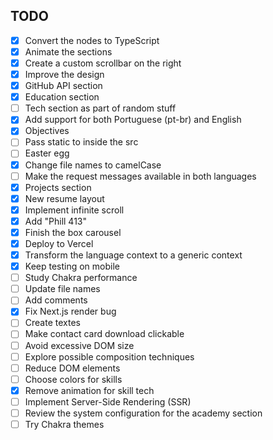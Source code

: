 ## TODO

- [x] Convert the nodes to TypeScript
- [x] Animate the sections
- [x] Create a custom scrollbar on the right
- [x] Improve the design
- [x] GitHub API section
- [x] Education section
- [ ] Tech section as part of random stuff
- [x] Add support for both Portuguese (pt-br) and English
- [x] Objectives
- [ ] Pass static to inside the src
- [ ] Easter egg
- [x] Change file names to camelCase
- [ ] Make the request messages available in both languages
- [x] Projects section
- [x] New resume layout
- [x] Implement infinite scroll
- [x] Add "Phill 413"
- [x] Finish the box carousel
- [x] Deploy to Vercel
- [x] Transform the language context to a generic context
- [x] Keep testing on mobile
- [ ] Study Chakra performance
- [ ] Update file names
- [ ] Add comments
- [x] Fix Next.js render bug
- [ ] Create textes
- [ ] Make contact card download clickable
- [ ] Avoid excessive DOM size
- [ ] Explore possible composition techniques
- [ ] Reduce DOM elements
- [ ] Choose colors for skills
- [x] Remove animation for skill tech
- [ ] Implement Server-Side Rendering (SSR)
- [ ] Review the system configuration for the academy section
- [ ] Try Chakra themes

